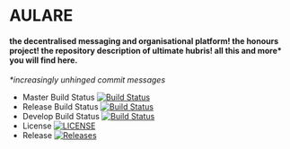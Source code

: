 # AULARE

#### the decentralised messaging and organisational platform! the honours project! the repository description of ultimate hubris! all this and more* you will find here.

*\*increasingly unhinged commit messages*

- Master Build Status [![Build Status](https://travis-ci.com/github/kaciyn/aulare.svg?branch=master)](https://travis-ci.com/github/kaciyn/aulare)
- Release Build Status [![Build Status](https://travis-ci.com/github/kaciyn/aulare.svg?branch=release)](https://travis-ci.com/github/kaciyn/aulare)
- Develop Build Status [![Build Status](https://travis-ci.com/github/kaciyn/aulare.svg?branch=develop)](https://travis-ci.com/github/kaciyn/aulare)
- License [![LICENSE](https://travis-ci.com/github/kaciyn/aulare.svg?style=flat-square)](https://github.com/kaciyanova/SEMGroupProject/blob/master/LICENSE)
- Release [![Releases](https://img.shields.io/github/release/kaciyn/aulare/all.svg?style=flat-square)](https://github.com/kaciyn/aulare/releases)
